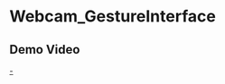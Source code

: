 # Webcam_GestureInterface

## Demo Video
[ - ](https://www.youtube.com/channel/UCqREzognmsK97OEaHQVBrQw)